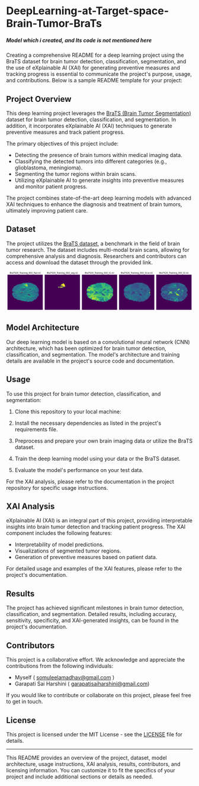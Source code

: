 # DeepLearning-at-Target-space-Brain-Tumor-BraTs

##### Model which i created, and Its code is not mentioned here ####

Creating a comprehensive README for a deep learning project using the BraTS dataset for brain tumor detection, classification, segmentation, and the use of eXplainable AI (XAI) for generating preventive measures and tracking progress is essential to communicate the project's purpose, usage, and contributions. Below is a sample README template for your project:


## Project Overview

This deep learning project leverages the [BraTS (Brain Tumor Segmentation)](https://www.med.upenn.edu/cbica/brats2021/data.html) dataset for brain tumor detection, classification, and segmentation. In addition, it incorporates eXplainable AI (XAI) techniques to generate preventive measures and track patient progress.

The primary objectives of this project include:

- Detecting the presence of brain tumors within medical imaging data.
- Classifying the detected tumors into different categories (e.g., glioblastoma, meningioma).
- Segmenting the tumor regions within brain scans.
- Utilizing eXplainable AI to generate insights into preventive measures and monitor patient progress.

The project combines state-of-the-art deep learning models with advanced XAI techniques to enhance the diagnosis and treatment of brain tumors, ultimately improving patient care.

## Dataset

The project utilizes the [BraTS dataset](https://www.med.upenn.edu/cbica/brats2021/data.html), a benchmark in the field of brain tumor research. The dataset includes multi-modal brain scans, allowing for comprehensive analysis and diagnosis. Researchers and contributors can access and download the dataset through the provided link.

![Brain Tumor](https://github.com/SomuLeelaMadhav/DeepLearning-at-Target-space-Brain-Tumor-BraTs/raw/main/download%20(6).png)



## Model Architecture

Our deep learning model is based on a convolutional neural network (CNN) architecture, which has been optimized for brain tumor detection, classification, and segmentation. The model's architecture and training details are available in the project's source code and documentation.

## Usage

To use this project for brain tumor detection, classification, and segmentation:

1. Clone this repository to your local machine:

2. Install the necessary dependencies as listed in the project's requirements file.

3. Preprocess and prepare your own brain imaging data or utilize the BraTS dataset.

4. Train the deep learning model using your data or the BraTS dataset.

5. Evaluate the model's performance on your test data.

For the XAI analysis, please refer to the documentation in the project repository for specific usage instructions.

## XAI Analysis

eXplainable AI (XAI) is an integral part of this project, providing interpretable insights into brain tumor detection and tracking patient progress. The XAI component includes the following features:

- Interpretability of model predictions.
- Visualizations of segmented tumor regions.
- Generation of preventive measures based on patient data.

For detailed usage and examples of the XAI features, please refer to the project's documentation.

## Results

The project has achieved significant milestones in brain tumor detection, classification, and segmentation. Detailed results, including accuracy, sensitivity, specificity, and XAI-generated insights, can be found in the project's documentation.

## Contributors

This project is a collaborative effort. We acknowledge and appreciate the contributions from the following individuals:

- Myself ( somuleelamadhav@gmail.com )
- Garapati Sai Harshini ( garapatisaiharshini@gmail.com) 

If you would like to contribute or collaborate on this project, please feel free to get in touch.

## License

This project is licensed under the MIT License - see the [LICENSE](LICENSE) file for details.

---

This README provides an overview of the project, dataset, model architecture, usage instructions, XAI analysis, results, contributors, and licensing information. You can customize it to fit the specifics of your project and include additional sections or details as needed.
